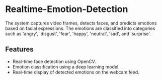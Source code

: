 # Realtime-Emotion-Detection
The system captures video frames, detects faces, and predicts emotions based on facial expressions. The emotions are classified into categories such as 'angry', 'disgust', 'fear', 'happy', 'neutral', 'sad', and 'surprise'.
## Features

- Real-time face detection using OpenCV.
- Emotion classification using a deep learning model.
- Real-time display of detected emotions on the webcam feed.

